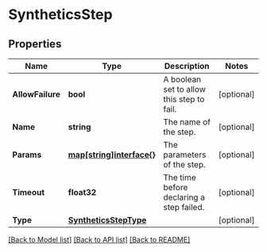 # SyntheticsStep

## Properties

Name | Type | Description | Notes
------------ | ------------- | ------------- | -------------
**AllowFailure** | **bool** | A boolean set to allow this step to fail. | [optional] 
**Name** | **string** | The name of the step. | [optional] 
**Params** | [**map[string]interface{}**](.md) | The parameters of the step. | [optional] 
**Timeout** | **float32** | The time before declaring a step failed. | [optional] 
**Type** | [**SyntheticsStepType**](SyntheticsStepType.md) |  | [optional] 

[[Back to Model list]](../README.md#documentation-for-models) [[Back to API list]](../README.md#documentation-for-api-endpoints) [[Back to README]](../README.md)



